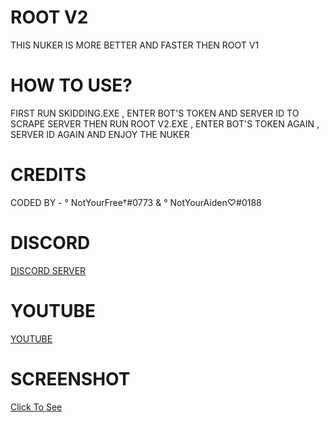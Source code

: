 # ROOT V2
THIS NUKER IS MORE BETTER AND FASTER THEN ROOT V1

# HOW TO USE?
FIRST RUN SKIDDING.EXE , ENTER BOT'S TOKEN AND SERVER ID TO SCRAPE SERVER
THEN RUN ROOT V2.EXE , ENTER BOT'S TOKEN AGAIN , SERVER ID AGAIN AND ENJOY THE NUKER

# CREDITS
CODED BY - ° NotYourFree†#0773 & ° NotYourAiden♡#0188

# DISCORD
[DISCORD SERVER](https://dsc.gg/hackzop)

# YOUTUBE
[YOUTUBE](https://www.youtube.com/c/FreeDelaHoyaOp)

# SCREENSHOT
[Click To See](https://media.discordapp.net/attachments/837255894713499658/838339323333705728/Root_v2.PNG)
